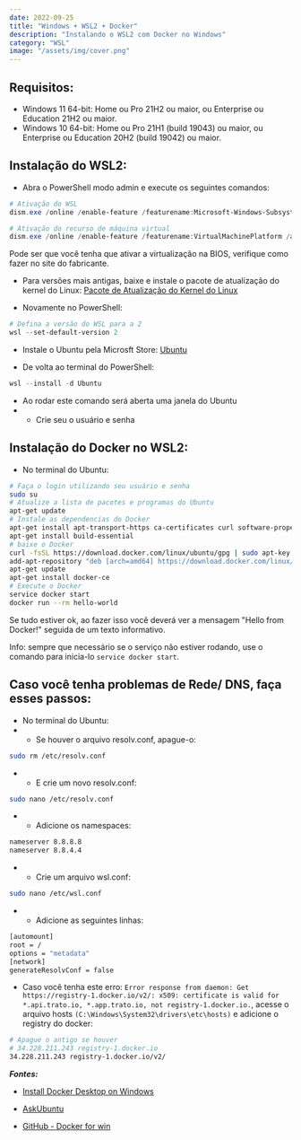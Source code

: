 ```yaml
---
date: 2022-09-25
title: "Windows + WSL2 + Docker"
description: "Instalando o WSL2 com Docker no Windows"
category: "WSL"
image: "/assets/img/cover.png"
---
```


## Requisitos:
- Windows 11 64-bit: Home ou Pro 21H2 ou maior, ou Enterprise ou Education 21H2 ou maior.
- Windows 10 64-bit: Home ou Pro 21H1 (build 19043) ou maior, ou Enterprise ou Education 20H2 (build 19042) ou maior.

## Instalação do WSL2:

- Abra o PowerShell modo admin e execute os seguintes comandos:

```powershell
# Ativação do WSL
dism.exe /online /enable-feature /featurename:Microsoft-Windows-Subsystem-Linux /all /norestart

# Ativação do recurso de máquina virtual
dism.exe /online /enable-feature /featurename:VirtualMachinePlatform /all /norestart
```
Pode ser que você tenha que ativar a virtualização na BIOS, verifique como fazer no site do fabricante.<br/>

- Para versões mais antigas, baixe e instale o pacote de atualização do kernel do Linux: <a href="https://learn.microsoft.com/pt-br/windows/wsl/install-manual#step-4---download-the-linux-kernel-update-package" target="_blank" rel="noopener noreferrer">Pacote de Atualização do Kernel do Linux</a>

- Novamente no PowerShell:

```powershell
# Defina a versão do WSL para a 2
wsl --set-default-version 2
```

- Instale o Ubuntu pela Microsft Store: <a href="https://www.microsoft.com/store/productId/9PDXGNCFSCZV" target="_blank" rel="noopener noreferrer">Ubuntu</a>

- De volta ao terminal do PowerShell:

```powershell
wsl --install -d Ubuntu
```

- Ao rodar este comando será aberta uma janela do Ubuntu
- - Crie seu o usuário e senha

## Instalação do Docker no WSL2:
- No terminal do Ubuntu:

```bash
# Faça o login utilizando seu usuário e senha
sudo su
# Atualize a lista de pacotes e programas do Ubuntu
apt-get update
# Instale as dependencias do Docker
apt-get install apt-transport-https ca-certificates curl software-properties-common
apt-get install build-essential
# baixe o Docker
curl -fsSL https://download.docker.com/linux/ubuntu/gpg | sudo apt-key add
add-apt-repository "deb [arch=amd64] https://download.docker.com/linux/ubuntu $(lsb_release -cs) stable"
apt-get update
apt-get install docker-ce
# Execute o Docker
service docker start
docker run --rm hello-world
```
Se tudo estiver ok, ao fazer isso você deverá ver a mensagem "Hello from Docker!" seguida de um texto informativo.<br/>

Info: sempre que necessário se o serviço não estiver rodando, use o comando para inicia-lo ``service docker start``.

## Caso você tenha problemas de Rede/ DNS, faça esses passos:

- No terminal do Ubuntu:
- - Se houver o arquivo resolv.conf, apague-o:
```bash
sudo rm /etc/resolv.conf
```
- - E crie um novo resolv.conf:

```bash
sudo nano /etc/resolv.conf
```

- - Adicione os namespaces:

```bash
nameserver 8.8.8.8
nameserver 8.8.4.4
```

- - Crie um arquivo wsl.conf:

```bash
sudo nano /etc/wsl.conf
```

- - Adicione as seguintes linhas:

```bash
[automount]
root = /
options = "metadata"
[network]
generateResolvConf = false
```

- Caso você tenha este erro: `Error response from daemon: Get https://registry-1.docker.io/v2/: x509: certificate is valid for *.api.trato.io, *.app.trato.io, not registry-1.docker.io.`, acesse o arquivo hosts `(C:\Windows\System32\drivers\etc\hosts)` e adicione o registry do docker:
    
```bash
# Apague o antigo se houver
# 34.228.211.243 registry-1.docker.io
34.228.211.243 registry-1.docker.io/v2/
```

***Fontes:***

- <a href="https://docs.docker.com/desktop/install/windows-install/" target="_blank" rel="noopener noreferrer">Install Docker Desktop on Windows</a>

- <a href="https://askubuntu.com/questions/883032/installing-docker-on-ubuntu-16-04-setting-up-repository" target="_blank" rel="noopener noreferrer">AskUbuntu</a>
 
- <a href="https://github.com/docker/for-win/issues/7938" target="_blank" rel="noopener noreferrer">GitHub - Docker for win</a>